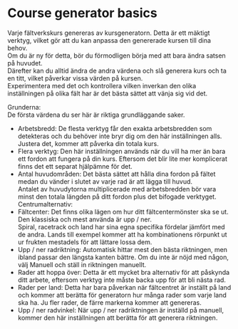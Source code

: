# Course generator basics

  
Varje fältverkskurs genereras av kursgeneratorn. Detta är ett mäktigt verktyg, vilket gör att du kan anpassa den genererade kursen till dina behov.  
Om du är ny för detta, bör du förmodligen börja med att bara ändra satsen på huvudet.  
Därefter kan du alltid ändra de andra värdena och slå generera kurs och ta en titt, vilket påverkar vissa värden på kursen.  
Experimentera med det och kontrollera vilken inverkan den olika inställningen på olika fält har är det bästa sättet att vänja sig vid det.  


  
Grunderna:  
De första värdena du ser här är riktiga grundläggande saker.  
- Arbetsbredd: De flesta verktyg får den exakta arbetsbredden som detekteras och du behöver inte bryr dig om den här inställningen alls. Justera det, kommer att påverka din totala kurs.  
- Flera verktyg: Den här inställningen används när du vill ha mer än bara ett fordon att fungera på din kurs. Eftersom det blir lite mer komplicerat finns det ett separat hjälpämne för det.  
- Antal huvudområden: Det bästa sättet att hålla dina fordon på fältet medan du vänder i slutet av varje rad är att lägga till huvud.  
Antalet av huvudytorna multiplicerade med arbetsbredden bör vara minst den totala längden på ditt fordon plus det bifogade verktyget.  
Centrumalternativ:  
- Fältcenter: Det finns olika lägen om hur ditt fältcentermönster ska se ut. Den klassiska och mest använda är upp / ner.  
Spiral, racetrack och land har sina egna specifika fördelar jämfört med de andra. Lands till exempel kommer att ha kombinationens rörpunkt ut ur frukten mestadels för att lättare lossa dem.  
- Upp / ner radriktning: Automatisk hittar mest den bästa riktningen, men ibland passar den längsta kanten bättre. Om du inte är nöjd med någon, välj Manuell och ställ in riktningen manuellt.  
- Rader att hoppa över: Detta är ett mycket bra alternativ för att påskynda ditt arbete, eftersom verktyg inte måste backa upp för att bli nästa rad.  
- Rader per land: Detta har bara påverkan när fältcentret är inställt på land och kommer att berätta för generatorn hur många rader som varje land ska ha. Ju fler rader, de färre markerna kommer att genereras.  
- Upp / ner radvinkel: När upp / ner radriktningen är inställd på manuell, kommer den här inställningen att berätta för att generera riktningen.  


